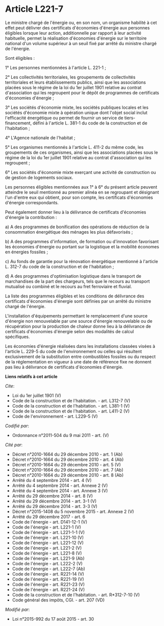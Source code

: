 # Article L221-7

Le ministre chargé de l'énergie ou, en son nom, un organisme habilité à cet effet peut délivrer des certificats d'économies
d'énergie aux personnes éligibles lorsque leur action, additionnelle par rapport à leur activité habituelle, permet la
réalisation d'économies d'énergie sur le territoire national d'un volume supérieur à un seuil fixé par arrêté du ministre
chargé de l'énergie. 

Sont éligibles : 

1° Les personnes mentionnées à l'article L. 221-1 ; 

2° Les collectivités territoriales, les groupements de collectivités territoriales et leurs établissements publics, ainsi que
les associations placées sous le régime de la loi du 1er juillet 1901 relative au contrat d'association qui les regroupent
pour le dépôt de programmes de certificats d'économies d'énergie ; 

3° Les sociétés d'économie mixte, les sociétés publiques locales et les sociétés d'économie mixte à opération unique dont
l'objet social inclut l'efficacité énergétique ou permet de fournir un service de tiers-financement, défini à l'article L.
381-1 du code de la construction et de l'habitation ; 

4° L'Agence nationale de l'habitat ; 

5° Les organismes mentionnés à l'article L. 411-2 du même code, les groupements de ces organismes, ainsi que les associations
placées sous le régime de la loi du 1er juillet 1901 relative au contrat d'association qui les regroupent ; 

6° Les sociétés d'économie mixte exerçant une activité de construction ou de gestion de logements sociaux. 

Les personnes éligibles mentionnées aux 1° à 6° du présent article peuvent atteindre le seuil mentionné au premier alinéa en
se regroupant et désignant l'un d'entre eux qui obtient, pour son compte, les certificats d'économies d'énergie
correspondants. 

Peut également donner lieu à la délivrance de certificats d'économies d'énergie la contribution : 

a) A des programmes de bonification des opérations de réduction de la consommation énergétique des ménages les plus
défavorisés ; 

b) A des programmes d'information, de formation ou d'innovation favorisant les économies d'énergie ou portant sur la
logistique et la mobilité économes en énergies fossiles ; 

c) Au fonds de garantie pour la rénovation énergétique mentionné à l'article L. 312-7 du code de la construction et de
l'habitation ; 

d) A des programmes d'optimisation logistique dans le transport de marchandises de la part des chargeurs, tels que le recours
au transport mutualisé ou combiné et le recours au fret ferroviaire et fluvial. 

La liste des programmes éligibles et les conditions de délivrance des certificats d'économies d'énergie sont définies par un
arrêté du ministre chargé de l'énergie. 

L'installation d'équipements permettant le remplacement d'une source d'énergie non renouvelable par une source d'énergie
renouvelable ou de récupération pour la production de chaleur donne lieu à la délivrance de certificats d'économies d'énergie
selon des modalités de calcul spécifiques. 

Les économies d'énergie réalisées dans les installations classées visées à l'article L. 229-5 du code de l'environnement ou
celles qui résultent exclusivement de la substitution entre combustibles fossiles ou du respect de la réglementation en
vigueur à une date de référence fixe ne donnent pas lieu à délivrance de certificats d'économies d'énergie.

**Liens relatifs à cet article**

_Cite_:

  - Loi du 1er juillet 1901 (V)
  - Code de la construction et de l'habitation. - art. L312-7 (V)
  - Code de la construction et de l'habitation. - art. L381-1 (V)
  - Code de la construction et de l'habitation. - art. L411-2 (V)
  - Code de l'environnement - art. L229-5 (V)

_Codifié par_:

  - Ordonnance n°2011-504 du 9 mai 2011 - art. (V)

_Cité par_:

  - Décret n°2010-1664 du 29 décembre 2010 - art. 1 (Ab)
  - Décret n°2010-1664 du 29 décembre 2010 - art. 4 (Ab)
  - Décret n°2010-1664 du 29 décembre 2010 - art. 5 (V)
  - Décret n°2010-1664 du 29 décembre 2010 - art. 7 (Ab)
  - Décret n°2010-1664 du 29 décembre 2010 - art. 8 (Ab)
  - Arrêté du 4 septembre 2014 - art. 4 (V)
  - Arrêté du 4 septembre 2014 - art. Annexe 2 (V)
  - Arrêté du 4 septembre 2014 - art. Annexe 3 (V)
  - Arrêté du 29 décembre 2014 - art. 8 (V)
  - Arrêté du 29 décembre 2014 - art. 3-1 (V)
  - Arrêté du 29 décembre 2014 - art. 3-3 (V)
  - Décret n°2015-1408 du 5 novembre 2015 - art. Annexe 2 (V)
  - Arrêté du 29 décembre 2017 - art. 6
  - Code de l'énergie - art. D141-12-1 (V)
  - Code de l'énergie - art. L221-1 (V)
  - Code de l'énergie - art. L221-1-1 (V)
  - Code de l'énergie - art. L221-10 (V)
  - Code de l'énergie - art. L221-12 (V)
  - Code de l'énergie - art. L221-2 (V)
  - Code de l'énergie - art. L221-8 (V)
  - Code de l'énergie - art. L221-9 (Ab)
  - Code de l'énergie - art. L222-2 (V)
  - Code de l'énergie - art. L222-7 (Ab)
  - Code de l'énergie - art. R221-14 (V)
  - Code de l'énergie - art. R221-19 (V)
  - Code de l'énergie - art. R221-23 (V)
  - Code de l'énergie - art. R221-24 (V)
  - Code de la construction et de l'habitation. - art. R*312-7-10 (V)
  - Code général des impôts, CGI. - art. 207 (VD)

_Modifié par_:

  - Loi n°2015-992 du 17 août 2015 - art. 30
